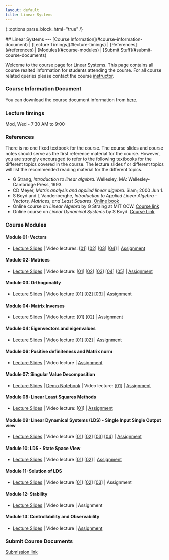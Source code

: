 ```yaml
---
layout: default
title: Linear Systems
---
```

{::options parse_block_html="true" /}
<div class="well">
## Linear Systems
---
[Course Information](#course-information-document) |
[Lecture Timings](#lecture-timings) |
[References](#references) |
[Modules](#course-modules) |
[Submit Stuff](#submit-course-documents)

Welcome to the course page for Linear Systems. This page contains all course realted information for students attending the course. For all course related queries please contact the course [instructor](mailto:siva82kb.work@gmail.com).


### Course Information Document
You can download the course document information from [here](https://github.com/siva82kb/teaching/raw/master/linear_systems/info/course_info.pdf).


### Lecture timings
Mod, Wed - 7:30 AM to 9:00

### References
There is no one fixed textbook for the course. The course slides and course notes should serve as the first reference material for the course. However, you are strongly encouraged to refer to the following textbooks for the different topics covered in the course. The lecture slides f    or different topics will list the recommended reading material for the different topics.

- G Strang, _Introduction to linear algebra_. Wellesley, MA: Wellesley-Cambridge Press, 1993.
- CD Meyer, _Matrix analysis and applied linear algebra_. Siam; 2000 Jun 1.
- S Boyd and L Vandenberghe, _Introduction to Applied Linear Algebra – Vectors, Matrices, and Least Squares_. [Online book](https://web.stanford.edu/~boyd/vmls/)
- Online course on _Linear Algebra_ by G Straing at MIT OCW. [Course link](https://goo.gl/VUy64k)
- Online course on _Linear Dynamical Systems_ by S Boyd. [Course Link](https://see.stanford.edu/Course/EE263)


### Course Modules
#### Module 01: Vectors
- [Lecture Slides](https://github.com/siva82kb/teaching/raw/master/linear_systems/lectures/01-vectors/vectors.pdf) |
Video lectures: 
[[01](https://youtu.be/ju2OOo9SSDw)]
[[02](https://youtu.be/JmVBRKQi4ns)] 
[[03](https://youtu.be/eSHx-JXb4KI)]
[[04](https://youtu.be/AgFGFZnTt4k)] |
[Assignment](https://github.com/siva82kb/teaching/raw/master/linear_systems/assignment/01-vectors/vectors.pdf)

#### Module 02: Matrices
- [Lecture Slides](https://github.com/siva82kb/teaching/raw/master/linear_systems/lectures/02-matrices/matrices.pdf) |
Video lecture:
[[01](https://youtu.be/AgFGFZnTt4k?t=1171)]
[[02](https://youtu.be/69nFHl5QKrs)] 
[[03](https://youtu.be/RWPG61KHk7Y)] 
[[04](https://youtu.be/0ufBomd6u5U)]
[[05](https://youtu.be/558MKybdmAw)] |
[Assignment](https://github.com/siva82kb/teaching/raw/master/linear_systems/assignment/02-matrix/matrix.pdf)

#### Module 03: Orthogonality
- [Lecture Slides](https://github.com/siva82kb/teaching/raw/master/linear_systems/lectures/03-orthogonality/orthogonality.pdf) |
Video lecture [[01](https://youtu.be/qhbJ28q2A7Y)] [[02](https://youtu.be/DAPaZsaP5bU)] [[03](https://youtu.be/6kmNtAi27ok)] |
[Assignment](https://github.com/siva82kb/teaching/raw/master/linear_systems/assignment/03-orthogonality/orthogonality.pdf)

#### Module 04: Matrix Inverses
- [Lecture Slides](https://github.com/siva82kb/teaching/raw/master/linear_systems/lectures/04-matrixinverses/matrixinverses.pdf) |
Video lecture: [[01](https://youtu.be/6kmNtAi27ok?t=2529)] [[02](https://youtu.be/kLtMGVBawzk)] |
[Assignment](https://github.com/siva82kb/teaching/raw/master/linear_systems/assignment/04-matrixinv/matrixinv.pdf)

#### Module 04: Eigenvectors and eigenvalues
- [Lecture Slides](https://github.com/siva82kb/teaching/raw/master/linear_systems/lectures/05-eigenvalvec/eigenvalvec.pdf) |
Video lecture [[01](https://youtu.be/fYnADSsktbo)]
[[02](https://youtu.be/28jMUbvhXTw)] |
[Assignment](https://github.com/siva82kb/teaching/raw/master/linear_systems/assignment/05-eigenvalvec/eigenvalvec.pdf)

#### Module 06: Positive definiteness and Matrix norm
- [Lecture Slides](https://github.com/siva82kb/teaching/raw/master/linear_systems/lectures/06-pdmatnorm/pdmatnorm.pdf) |
Video lecture |
[Assignment](https://github.com/siva82kb/teaching/raw/master/linear_systems/assignment/06-pdm-matnorm/pdm-matnorm.pdf)

#### Module 07: Singular Value Decomposition
- [Lecture Slides](https://github.com/siva82kb/teaching/raw/master/linear_systems/lectures/07-svd/svd.pdf) |
[Demo Notebook](https://colab.research.google.com/drive/1vnmHJLa5e3MwrhBWCohi2sYG3nlRrBl2?usp=sharing) |
Video lecture: [[01](https://youtu.be/oBQ729ppi4w)] |
[Assignment](https://colab.research.google.com/drive/1UVbyOq2ivoY6f5uz3Kvkn5ZMBcropqTx?usp=sharing)  

#### Module 08: Linear Least Squares Methods
- [Lecture Slides](https://github.com/siva82kb/teaching/raw/master/linear_systems/lectures/08-leastsquares/leastsq.pdf) |
Video lecture: [[01](https://youtu.be/lU283tU16LU)] |
[Assignment](https://github.com/siva82kb/teaching/raw/master/linear_systems/assignment/08-leastsquares/lesatsqaures.pdf)

#### Module 09: Linear Dynamical Systems (LDS) - Single Input Single Output view
- [Lecture Slides](https://github.com/siva82kb/teaching/raw/master/linear_systems/lectures/09-lds-siso/ldssiso.pdf) |
Video lecture [[01](https://youtu.be/XfQwSap_TIw)] [[02](https://youtu.be/TcrwqVSicew)] [[03](https://youtu.be/tll1u7uSI8s)] [[04](https://youtu.be/4a4Rfz3oNRU)] |
[Assignment](https://github.com/siva82kb/teaching/raw/master/linear_systems/assignment/09-siso/siso.pdf)

#### Module 10: LDS - State Space View
- [Lecture Slides](https://github.com/siva82kb/teaching/raw/master/linear_systems/lectures/10-ldsss/ldsss.pdf) |
Video lecture [[01](https://youtu.be/kSsT6amz3aY)] [[02](https://youtu.be/U6mRqmaTUU0)] |
[Assignment](https://github.com/siva82kb/teaching/raw/master/linear_systems/assignment/10-statespaceview/statespace.pdf)

#### Module 11: Solution of LDS
- [Lecture Slides](https://github.com/siva82kb/teaching/raw/master/linear_systems/lectures/11-ldssol/ldssol.pdf) |
Video lecture [[01](https://youtu.be/ceDmVjhlW-k)] [[02](https://youtu.be/tvFJ2yXcOzM)] [[03](https://youtu.be/LcgqtbfTquc)] |
Assignment

#### Module 12: Stability
- [Lecture Slides](https://github.com/siva82kb/teaching/raw/master/linear_systems/lectures/12-stability/stability.pdf) |
Video lecture |
Assignment

#### Module 13: Controllability and Observability
- [Lecture Slides](https://github.com/siva82kb/teaching/raw/master/linear_systems/lectures/13-contobs/contobs.pdf) |
Video lecture |
[Assignment](https://github.com/siva82kb/teaching/raw/master/linear_systems/assignment/11-ldssoln/ldssoln.pdf)

<!-- #### Modu**le 14: State Feedback Control
- Lecture Slides |
Video lecture |
Assignment

#### Module 15: Linear Observers
- Lecture Slides |
Video lecture |
Assignment

#### Module 16: Optimization -  A very brief introduction
- Lecture Slides |
Video lecture |
Assignment

#### Module 17: System modelling - Bond graph approach
- Lecture Slides |
Video lecture |
Assignme**nt -->

### Submit Course Documents
[Submission link](https://forms.gle/fnqPjoVQmx1jfSfg9)

<!-- ### Course Notes
The [course notes]({{site.baseurl}}/teaching/ls/lsnotes.pdf) contains some of the topics covered (and not covered) in the lectures. I am still in the process of preparing this document and hope to have at least a first draft completed soon. Please visit the page regularly to have the most up-to-date version. -->

<!-- ### Homework Assignments
The [assigment document]({{site.baseurl}}/teaching/ls/assignment.pdf) contains all the problems you will need to workout as part of your homework. You will be informed in class regularly about the sections to solve and submit as your homework assignment. The document will be regularly updated and revised, you are encouraged to make sure you have the most up-to-date document when working on your assigments. You can download data for programming assingments for the different assignments from the link given below:
- [SVD and Least Squares Methods]({{site.baseurl}}/teaching/ls/data/ls.zip) -->

</div>
 